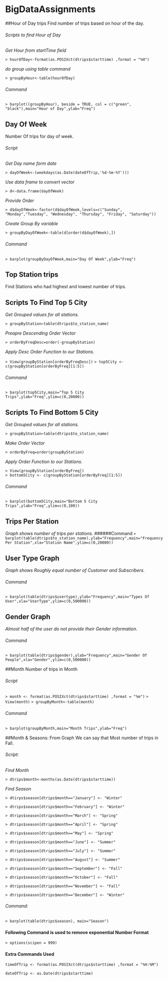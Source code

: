 # BigDataAssignments
##Hour of Day trips
Find number of trips based on hour of the day.

###### Scripts to find Hour of Day
*Get Hour from startTime field*

`> hourOfDay<-format(as.POSIXct(dtrips$starttime) ,format = "%H")`

*do group using table command*

`> groupByHour<-table(hourOfDay)`

###### Command
`> barplot((groupByHour), beside = TRUE, col = c("green", "black"),main="Hour of Day",ylab="Freq")`
 
 
## Day Of Week
Number Of trips for day of week.

###### Script
*Get Day name form date*

`> dayOfWeek<-(weekdays(as.Date(dateOfTrip,'%d-%m-%Y')))`

*Use data frame to convert vector*  

`> d<-data.frame(dayOfWeek)`

*Provide Order*

`> d$dayOfWeek<-factor(d$dayOfWeek,levels=c("Sunday", "Monday","Tuesday", "Wednesday", "Thursday", "Friday", "Saturday"))`

*Create Group By variable*

`> groupByDayOfWeek<-table(d[order(d$dayOfWeek),])`

###### Command
`> barplot(groupByDayOfWeek,main="Day Of Week",ylab="Freq")`

 
## Top Station trips
Find Stations who had highest and lowest number of trips.

## Scripts To Find Top 5 City
*Get Grouped values for all stations.*

`> groupByStation←table(dtrips$to_station_name)`

*Preapre Descending Order Vector* 

`> orderByFreqDesc=order(-groupByStation)`

*Apply Desc Order Function to our Stations.*

`> View(groupByStation[orderByFreqDesc])`
`> top5City <- c(groupByStation[orderByFreq][1:5])`

###### Command
`> barplot(top5City,main="Top 5 City Trips",ylab="Freq",ylim=c(0,20000))`

## Scripts To Find Bottom 5 City

*Get Grouped values for all stations.*

`> groupByStation←table(dtrips$to_station_name)`

*Make Order Vector*

`> orderByFreq=order(groupByStation)`	
	
*Apply Order Function to our Stations.*

`> View(groupByStation[orderByFreq])`		
`> bottom5City <- c(groupByStation[orderByFreq][1:5])`

###### Command
`> barplot(bottom5City,main="Bottom 5 City Trips",ylab="Freq",ylim=c(0,100))`


## Trips Per Station
*Graph shows number of trips per stations.*
######Command
`> barplot(table(dtrips$to_station_name),ylab="Frequency",main="Frequency Per Station",xla="Station Name",ylim=c(0,20000))`


## User Type Graph
*Graph shows Roughly equal number of Customer and Subscribers.*
###### Command
`> barplot(table(dtrips$usertype),ylab="Frequency",main="Types Of User",xla="UserType",ylim=c(0,500000))`


## Gender Graph
*Almost half of the user do not provide their Gender information.*
###### Command
`> barplot(table(dtrips$gender),ylab="Frequency",main="Gender Of People",xla="Gender",ylim=c(0,500000))`
 
##Month
Number of trips in Month

###### Script
`> month <- format(as.POSIXct(dtrips$starttime) ,format = "%m")`
`> View(month)`
`> groupByMonth<-table(month)`

###### Command
`> barplot(groupByMonth,main="Month Trips",ylab="Freq")`

##Month & Seasons:
From Graph We can say that Most number of trips in Fall.

###### Script:
*Find Month*

`> dtrips$month<-months(as.Date(dtrips$starttime))`

*Find Season*

`> dtirps$season[dtrips$month=="January"] <- "Winter"`

`> dtrips$season[dtrips$month=="February"] <- "Winter"`

`> dtrips$season[dtrips$month=="March"] <- "Spring"`

`> dtrips$season[dtrips$month=="April"] <- "Spring"`

`> dtrips$season[dtrips$month=="May"] <- "Spring"`

`> dtrips$season[dtrips$month=="June"] <- "Summer"`

`> dtrips$season[dtrips$month=="July"] <- "Summer"`

`> dtrips$season[dtrips$month=="August"] <- "Summer"`

`> dtrips$season[dtrips$month=="September"] <- "Fall"`

`> dtrips$season[dtrips$month=="October"] <- "Fall"`

`> dtrips$season[dtrips$month=="November"] <- "Fall"`

`> dtrips$season[dtrips$month=="December"] <- "Winter"`

###### Command:
`> barplot(table(dtrips$season), main="Season")`
 
 
#### Following Command is used to remove exponential Number Format  
`> options(scipen = 999)`

#### Extra Commands Used
`timeOfTrip <- format(as.POSIXct(dtrips$starttime) ,format = "%H:%M")`

`dateOfTrip <- as.Date(dtrips$starttime)`


